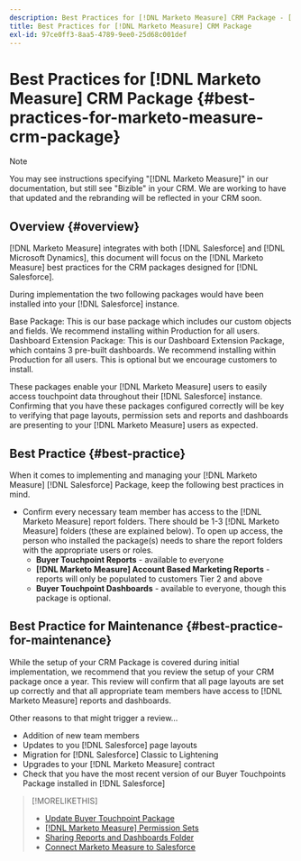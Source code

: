```yaml
---
description: Best Practices for [!DNL Marketo Measure] CRM Package - [!DNL Marketo Measure] - Product Documentation
title: Best Practices for [!DNL Marketo Measure] CRM Package
exl-id: 97ce0ff3-8aa5-4789-9ee0-25d68c001def
---
```

# Best Practices for [!DNL Marketo Measure] CRM Package {#best-practices-for-marketo-measure-crm-package}

>[!NOTE]
>
>You may see instructions specifying "[!DNL Marketo Measure]" in our documentation, but still see "Bizible" in your CRM. We are working to have that updated and the rebranding will be reflected in your CRM soon.

## Overview {#overview}

[!DNL Marketo Measure] integrates with both [!DNL Salesforce] and [!DNL Microsoft Dynamics], this document will focus on the [!DNL Marketo Measure] best practices for the CRM packages designed for [!DNL Salesforce].

During implementation the two following packages would have been installed into your [!DNL Salesforce] instance.

Base Package: This is our base package which includes our custom objects and fields. We recommend installing within Production for all users.
Dashboard Extension Package: This is our Dashboard Extension Package, which contains 3 pre-built dashboards. We recommend installing within Production for all users. This is optional but we encourage customers to install.

These packages enable your [!DNL Marketo Measure] users to easily access touchpoint data throughout their [!DNL Salesforce] instance. Confirming that you have these packages configured correctly will be key to verifying that page layouts, permission sets and reports and dashboards are presenting to your [!DNL Marketo Measure] users as expected.

## Best Practice {#best-practice}

When it comes to implementing and managing your [!DNL Marketo Measure] [!DNL Salesforce] Package, keep the following best practices in mind.

* Confirm every necessary team member has access to the [!DNL Marketo Measure] report folders. There should be 1-3 [!DNL Marketo Measure] folders (these are explained below). To open up access, the person who installed the package(s) needs to share the report folders with the appropriate users or roles.
   * **Buyer Touchpoint Reports** - available to everyone
   * **[!DNL Marketo Measure] Account Based Marketing Reports** - reports will only be populated to customers Tier 2 and above
   * **Buyer Touchpoint Dashboards** - available to everyone, though this package is optional.

## Best Practice for Maintenance {#best-practice-for-maintenance}

While the setup of your CRM Package is covered during initial implementation, we recommend that you review the setup of your CRM package once a year. This review will confirm that all page layouts are set up correctly and that all appropriate team members have access to [!DNL Marketo Measure] reports and dashboards.

Other reasons to that might trigger a review...

* Addition of new team members
* Updates to you [!DNL Salesforce] page layouts
* Migration for [!DNL Salesforce] Classic to Lightening
* Upgrades to your [!DNL Marketo Measure] contract
* Check that you have the most recent version of our Buyer Touchpoints Package installed in [!DNL Salesforce]

>[!MORELIKETHIS]
>
>* [Update Buyer Touchpoint Package](/help/configuration-and-setup/marketo-measure-and-salesforce/marketo-measure-salesforce-package-installation-and-set-up.md)
>* [[!DNL Marketo Measure] Permission Sets](/help/configuration-and-setup/marketo-measure-and-salesforce/marketo-measure-permission-sets.md)
>* [Sharing Reports and Dashboards Folder](https://help.salesforce.com/articleView?id=analytics_share_folder.htm&type=0)
>* [Connect Marketo Measure to Salesforce](/help/configuration-and-setup/marketo-measure-and-salesforce/connect-marketo-measure-to-salesforce.md)

